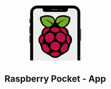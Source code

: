 <p align="center">
  <img width="180px" src="./assets/logo.png">
  <h1 align="center">Raspberry Pocket - App</h1>
</p>
